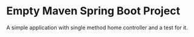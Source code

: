 # Empty Maven Spring Boot Project

A simple application with single method home controller and a test for it.

